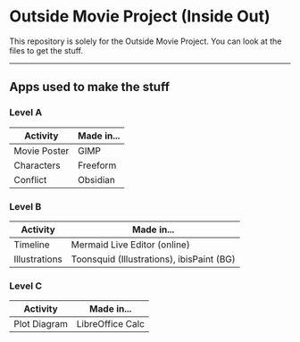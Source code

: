 # Outside Movie Project (Inside Out)
This repository is solely for the Outside Movie Project. You can look at the files to get the stuff.

---

## Apps used to make the stuff
### Level A

| Activity     | Made in... |
| ------------ | ---------- |
| Movie Poster | GIMP       |
| Characters   | Freeform   |
| Conflict     | Obsidian   |
### Level B

| Activity      | Made in...                                |
| ------------- | ----------------------------------------- |
| Timeline      | Mermaid Live Editor (online)              |
| Illustrations | Toonsquid (Illustrations), ibisPaint (BG) |
### Level C

| Activity     | Made in...       |
| ------------ | ---------------- |
| Plot Diagram | LibreOffice Calc |
